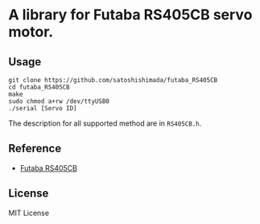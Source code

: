 # A library for Futaba RS405CB servo motor.

## Usage

```shell
git clone https://github.com/satoshishimada/futaba_RS405CB
cd futaba_RS405CB
make
sudo chmod a+rw /dev/ttyUSB0
./serial [Servo ID]
```

The description for all supported method are in `RS405CB.h`.

## Reference

- [Futaba RS405CB](http://www.futaba.co.jp/robot/command_type_servos/rs405cb)

## License

MIT License

